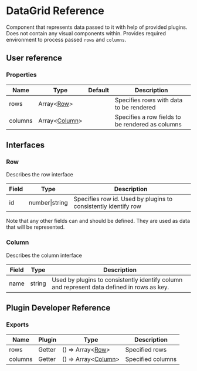 # DataGrid Reference

Component that represents data passed to it with help of provided plugins. Does not contain any visual components within. Provides required environment to process passed `rows` and `columns`.

## User reference

### Properties

Name | Type | Default | Description
-----|------|---------|------------
rows | Array&lt;[Row](#row)&gt; | | Specifies rows with data to be rendered
columns | Array&lt;[Column](#column)&gt; | | Specifies a row fields to be rendered as columns

## Interfaces

### Row

Describes the row interface

Field | Type | Description
------|------|------------
id | number&#124;string | Specifies row id. Used by plugins to consistently identify row

Note that any other fields can and should be defined. They are used as data that will be represented.

### Column

Describes the column interface

Field | Type | Description
------|------|------------
name | string | Used by plugins to consistently identify column and represent data defined in rows as key.

## Plugin Developer Reference

### Exports

Name | Plugin | Type | Description
-----|--------|------|------------
rows | Getter | () => Array&lt;[Row](#row)&gt; | Specified rows
columns | Getter | () => Array&lt;[Column](#column)&gt; | Specified columns
